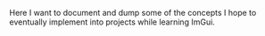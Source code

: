Here I want to document and dump some of the concepts I hope to eventually implement into projects while learning ImGui.
